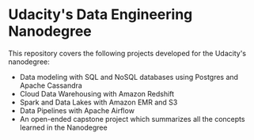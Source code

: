 # Udacity's Data Engineering Nanodegree

This repository covers the following projects developed for the Udacity's nanodegree:

- Data modeling with SQL and NoSQL databases using Postgres and Apache Cassandra
- Cloud Data Warehousing with Amazon Redshift
- Spark and Data Lakes with Amazon EMR and S3
- Data Pipelines with Apache Airflow
- An open-ended capstone project which summarizes all the concepts learned in the Nanodegree

